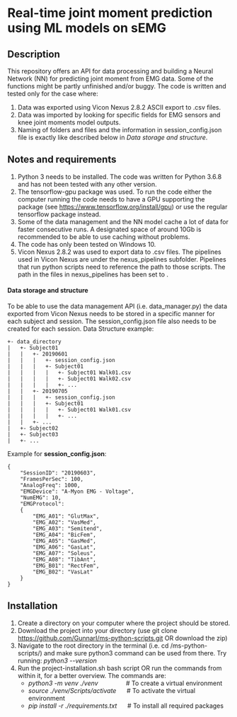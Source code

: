 # Real-time joint moment prediction using ML models on sEMG
## Description
This repository offers an API for data processing and building a Neural Network (NN) for predicting joint moment from 
EMG data. Some of the functions might be partly unfinished and/or buggy. The code is written and tested only for the 
case where:
1. Data was exported using Vicon Nexus 2.8.2 ASCII export to .csv files.
2. Data was imported by looking for specific fields for EMG sensors and knee joint moments model outputs.
3. Naming of folders and files and the information in session_config.json file is exactly like described below in *Data 
storage and structure*.

## Notes and requirements
1. Python 3 needs to be installed. The code was written for Python 3.6.8 and has not been tested with any other version.
2. The tensorflow-gpu package was used. To run the code either the computer running the code needs to have a GPU 
supporting the package (see https://www.tensorflow.org/install/gpu) or use the regular tensorflow package instead.
3. Some of the data management and the NN model cache a lot of data for faster consecutive runs. A designated space of 
around 10Gb is recommended to be able to use caching without problems.
4. The code has only been tested on Windows 10.
5. Vicon Nexus 2.8.2 was used to export data to .csv files. The pipelines used in Vicon Nexus are under the 
nexus_pipelines subfolder. Pipelines that run python scripts need to reference the path to those scripts. The path
in the files in nexus_pipelines has been set to <your-system-specific-path-to-script>.
#### Data storage and structure
To be able to use the data management API (i.e. data_manager.py) the data exported from Vicon Nexus needs to be stored 
in a specific manner for each subject and session. The session_config.json file also needs to be created for each 
session.
Data Structure example:

    +- data_directory
    |   +- Subject01
    |   |   +- 20190601
    |   |   |   +- session_config.json
    |   |   |   +- Subject01
    |   |   |   |   +- Subject01 Walk01.csv
    |   |   |   |   +- Subject01 Walk02.csv
    |   |   |   |   +- ...
    |   |   +- 20190705
    |   |   |   +- session_config.json
    |   |   |   +- Subject01
    |   |   |   |   +- Subject01 Walk01.csv
    |   |   |   |   +- ...
    |   |   +- ...
    |   +- Subject02
    |   +- Subject03
    |   +- ...

Example for **session_config.json**:

    {
        "SessionID": "20190603",
        "FramesPerSec": 100,
        "AnalogFreq": 1000,
        "EMGDevice": "A-Myon EMG - Voltage",
        "NumEMG": 10,
        "EMGProtocol":
        {
            "EMG_A01": "GlutMax",
            "EMG_A02": "VasMed",
            "EMG_A03": "Semitend",
            "EMG_A04": "BicFem",
            "EMG_A05": "GasMed",
            "EMG_A06": "GasLat",
            "EMG_A07": "Soleus",
            "EMG_A08": "TibAnt",
            "EMG_B01": "RectFem",
            "EMG_B02": "VasLat"
        }
    }

## Installation
1. Create a directory on your computer where the project should be stored.
2. Download the project into your directory (use git clone https://github.com/GunnarI/ms-python-scripts.git OR download 
the zip)
3. Navigate to the root directory in the terminal (i.e. cd <path-to-the-directory-you-made>/ms-python-scripts/) and make 
sure python3 command can be used from there. Try running: *python3 --version*
4. Run the project-installation.sh bash script OR run the commands from within it, for a better overview. The commands are:
    * *python3 -m venv ./venv* &nbsp; &nbsp; &nbsp; &nbsp; &nbsp; &nbsp; &nbsp; &nbsp;# To create a virtual environment
    * *source ./venv/Scripts/activate* &nbsp; &nbsp; &nbsp;# To activate the virtual environment
    * *pip install -r ./requirements.txt* &nbsp; &nbsp; &nbsp;# To install all required packages

